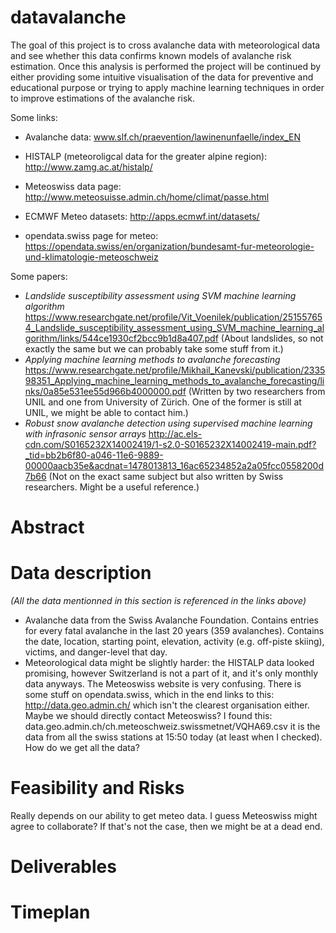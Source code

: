 # datavalanche

The goal of this project is to cross avalanche data with meteorological data and see whether this data confirms known models of avalanche risk estimation. Once this analysis is performed the project will be continued by either providing some intuitive visualisation of the data for preventive and educational purpose or trying to apply machine learning techniques in order to improve estimations of the avalanche risk.

Some links:

  * Avalanche data: www.slf.ch/praevention/lawinenunfaelle/index_EN

  * HISTALP (meteoroligcal data for the greater alpine region): http://www.zamg.ac.at/histalp/

  * Meteoswiss data page: http://www.meteosuisse.admin.ch/home/climat/passe.html
  
  * ECMWF Meteo datasets: http://apps.ecmwf.int/datasets/

  * opendata.swiss page for meteo: https://opendata.swiss/en/organization/bundesamt-fur-meteorologie-und-klimatologie-meteoschweiz

Some papers:

  * _Landslide susceptibility assessment using SVM machine learning algorithm_ https://www.researchgate.net/profile/Vit_Voenilek/publication/251557654_Landslide_susceptibility_assessment_using_SVM_machine_learning_algorithm/links/544ce1930cf2bcc9b1d8a407.pdf (About landslides, so not exactly the same but we can probably take some stuff from it.)
  * _Applying machine learning methods to avalanche forecasting_ https://www.researchgate.net/profile/Mikhail_Kanevski/publication/233598351_Applying_machine_learning_methods_to_avalanche_forecasting/links/0a85e531ee55d966b4000000.pdf (Written by two researchers from UNIL and one from University of Zürich. One of the former is still at UNIL, we might be able to contact him.)
  * _Robust snow avalanche detection using supervised machine learning
with infrasonic sensor arrays_ http://ac.els-cdn.com/S0165232X14002419/1-s2.0-S0165232X14002419-main.pdf?_tid=bb2b6f80-a046-11e6-9889-00000aacb35e&acdnat=1478013813_16ac65234852a2a05fcc0558200d7b66 (Not on the exact same subject but also written by Swiss researchers. Might be a useful reference.)
 
# Abstract



# Data description
_(All the data mentionned in this section is referenced in the links above)_
  * Avalanche data from the Swiss Avalanche Foundation. Contains entries for every fatal avalanche in the last 20 years (359 avalanches). Contains the date, location, starting point, elevation, activity (e.g. off-piste skiing), victims, and danger-level that day.
  * Meteorological data might be slightly harder: the HISTALP data looked promising, however Switzerland is not a part of it, and it's only monthly data anyways. The Meteoswiss website is very confusing. There is some stuff on opendata.swiss, which in the end links to this: http://data.geo.admin.ch/ which isn't the clearest organisation either. Maybe we should directly contact Meteoswiss? I found this: data.geo.admin.ch/ch.meteoschweiz.swissmetnet/VQHA69.csv it is the data from all the swiss stations at 15:50 today (at least when I checked). How do we get all the data?

# Feasibility and Risks
Really depends on our ability to get meteo data. I guess Meteoswiss might agree to collaborate? If that's not the case, then we might be at a dead end. 

# Deliverables



# Timeplan
